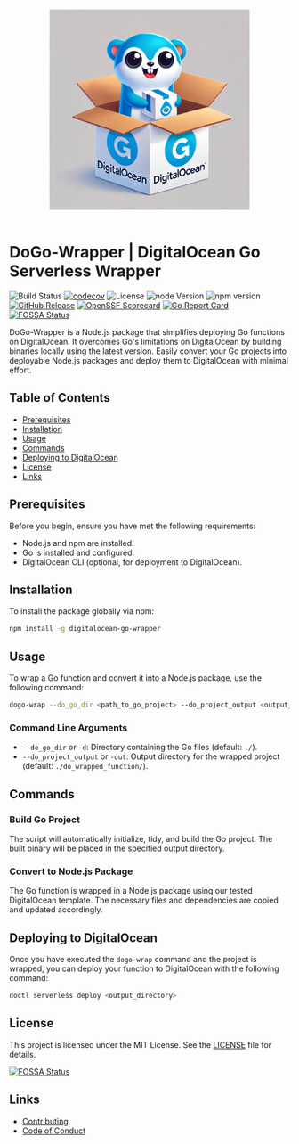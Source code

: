 <div align="center">
<br/>
<br/>
<img src="assets/dogo-logo.jpg" alt="Logo" width="360" />
<br/>
<br/>
</div>

# DoGo-Wrapper | DigitalOcean Go Serverless Wrapper

![Build Status](https://github.com/DarkRockMountain/digitalocean-go-wrapper/actions/workflows/ci.yml/badge.svg)
[![codecov](https://codecov.io/gh/DarkRockMountain/digitalocean-go-wrapper/graph/badge.svg?token=4S8BIA29OB)](https://codecov.io/gh/DarkRockMountain/digitalocean-go-wrapper)
![License](https://img.shields.io/github/license/DarkRockMountain/digitalocean-go-wrapper)
![node Version](https://img.shields.io/node/v/digitalocean-go-wrapper)
![npm version](https://img.shields.io/npm/v/digitalocean-go-wrapper)
[![GitHub Release](https://img.shields.io/github/v/release/darkrockmountain/digitalocean-go-wrapper)](https://github.com/darkrockmountain/digitalocean-go-wrapper/releases)
[![OpenSSF Scorecard](https://api.scorecard.dev/projects/github.com/DarkRockMountain/digitalocean-go-wrapper/badge)](https://scorecard.dev/viewer/?uri=github.com/DarkRockMountain/digitalocean-go-wrapper)
[![Go Report Card](https://goreportcard.com/badge/github.com/darkrockmountain/digitalocean-go-wrapper?branch=master&kill_cache=1)](https://goreportcard.com/report/github.com/darkrockmountain/digitalocean-go-wrapper)
[![FOSSA Status](https://app.fossa.com/api/projects/git%2Bgithub.com%2Fdarkrockmountain%2Fdigitalocean-go-wrapper.svg?type=shield)](https://app.fossa.com/projects/git%2Bgithub.com%2Fdarkrockmountain%2Fdigitalocean-go-wrapper?ref=badge_shield)
<!-- ![Dependencies](https://img.shields.io/librariesio/github/DarkRockMountain/digitalocean-go-wrapper) -->
<!-- ![Repo Size](https://img.shields.io/github/repo-size/DarkRockMountain/digitalocean-go-wrapper) -->
<!-- ![npm downloads](https://img.shields.io/npm/dm/digitalocean-go-wrapper) -->


DoGo-Wrapper is a Node.js package that simplifies deploying Go functions on DigitalOcean. It overcomes Go's limitations on DigitalOcean by building binaries locally using the latest version. Easily convert your Go projects into deployable Node.js packages and deploy them to DigitalOcean with minimal effort.

## Table of Contents

- [Prerequisites](#prerequisites)
- [Installation](#installation)
- [Usage](#usage)
- [Commands](#commands)
- [Deploying to DigitalOcean](#deploying-to-digitalocean)
- [License](#license)
- [Links](#links)

## Prerequisites

Before you begin, ensure you have met the following requirements:

- Node.js and npm are installed.
- Go is installed and configured.
- DigitalOcean CLI (optional, for deployment to DigitalOcean).

## Installation

To install the package globally via npm:

```bash
npm install -g digitalocean-go-wrapper
```

## Usage

To wrap a Go function and convert it into a Node.js package, use the following command:

```bash
dogo-wrap --do_go_dir <path_to_go_project> --do_project_output <output_directory>
```

### Command Line Arguments

- `--do_go_dir` or `-d`: Directory containing the Go files (default: `./`).
- `--do_project_output` or `-out`: Output directory for the wrapped project (default: `./do_wrapped_function/`).

## Commands

### Build Go Project

The script will automatically initialize, tidy, and build the Go project. The built binary will be placed in the specified output directory.

### Convert to Node.js Package

The Go function is wrapped in a Node.js package using our tested DigitalOcean template. The necessary files and dependencies are copied and updated accordingly.

## Deploying to DigitalOcean

Once you have executed the `dogo-wrap` command and the project is wrapped, you can deploy your function to DigitalOcean with the following command:

```bash
doctl serverless deploy <output_directory>
```
## License

This project is licensed under the MIT License. See the [LICENSE](LICENSE) file for details.


[![FOSSA Status](https://app.fossa.com/api/projects/git%2Bgithub.com%2Fdarkrockmountain%2Fdigitalocean-go-wrapper.svg?type=large)](https://app.fossa.com/projects/git%2Bgithub.com%2Fdarkrockmountain%2Fdigitalocean-go-wrapper?ref=badge_large)

## Links
- [Contributing](CONTRIBUTING.md)
- [Code of Conduct](CODE_OF_CONDUCT.md)